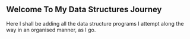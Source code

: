 ## Welcome To My Data Structures Journey 
Here I shall be adding all the data structure programs I attempt along the way in an
organised manner, as I go. 
